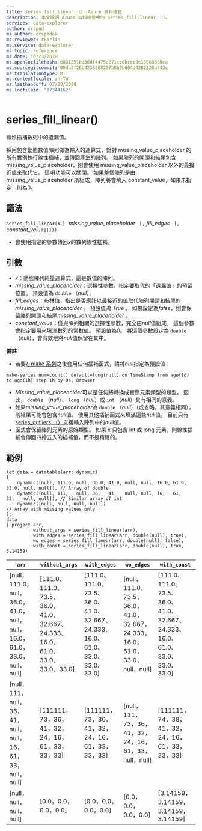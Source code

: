 ```yaml
---
title: series_fill_linear （）-Azure 資料總管
description: 本文說明 Azure 資料總管中的 series_fill_linear （）。
services: data-explorer
author: orspod
ms.author: orspodek
ms.reviewer: rkarlin
ms.service: data-explorer
ms.topic: reference
ms.date: 10/23/2018
ms.openlocfilehash: 0831251bd38df4475c271cc6bcec9c15668860ea
ms.sourcegitcommit: 09da3f26b4235368297b8b9b604d4282228a443c
ms.translationtype: MT
ms.contentlocale: zh-TW
ms.lasthandoff: 07/28/2020
ms.locfileid: "87344162"
---
```

# <a name="series_fill_linear"></a>series_fill_linear()

線性插補數列中的遺漏值。

採用包含動態數值陣列做為輸入的運算式，針對 missing_value_placeholder 的所有實例執行線性插補，並傳回產生的陣列。 如果陣列的開頭和結尾包含 missing_value_placeholder，則會使用 missing_value_placeholder 以外的最接近值來取代它。 這項功能可以關閉。 如果整個陣列是由 missing_value_placeholder 所組成，陣列將會填入 constant_value，如果未指定，則為0。  

## <a name="syntax"></a>語法

`series_fill_linear(`*x* `[,` *missing_value_placeholder* ` [,` *fill_edges* ` [,` *constant_value*`]]]))`
* 會使用指定的參數傳回*x*的數列線性插補。
 

## <a name="arguments"></a>引數

* *x*：動態陣列純量運算式，這是數值的陣列。
* *missing_value_placeholder*：選擇性參數，指定要取代的「遺漏值」的預留位置。 預設值為 `double` （*null*）。
* *fill_edges*：布林值，指出是否應該以最接近的值取代陣列開頭和結尾的*missing_value_placeholder* 。 預設值*為 True* 。 如果設定為*false*，則會保留陣列開頭和結尾*missing_value_placeholder* 。
* *constant_value*：僅與陣列相關的選擇性參數，完全由*null*值組成。 這個參數會指定要用來填滿數列的常數值。 預設值為*0*。 將這個參數設定為 `double` （*null*），會有效地將*null*值保留在其中。

**備註**

* 若要在[make 系列](make-seriesoperator.md)之後套用任何插補函式，請將*null*指定為預設值： 

<!-- csl: https://help.kusto.windows.net:443/Samples -->
```kusto
make-series num=count() default=long(null) on TimeStamp from ago(1d) to ago(1h) step 1h by Os, Browser
```

* *Missing_value_placeholder*可以是任何將轉換成實際元素類型的類型。 因此， `double` （*null*）、 `long` （*null*）或 `int` （*null*）具有相同的意義。
* 如果*missing_value_placeholder*為 `double` （*null*）（或省略，其意義相同），則結果可能會包含*null*值。 使用其他插補函式來填滿這些*null*值。 目前只有[series_outliers （）](series-outliersfunction.md)支援輸入陣列中的*null*值。
* 函式會保留陣列元素的原始類型。 如果 x 只包含 int 或 long 元素，則線性插補會傳回四捨五入的插補值，而不是精確的。

## <a name="example"></a>範例

<!-- csl: https://help.kusto.windows.net:443/Samples -->
```kusto
let data = datatable(arr: dynamic)
[
    dynamic([null, 111.0, null, 36.0, 41.0, null, null, 16.0, 61.0, 33.0, null, null]), // Array of double    
    dynamic([null, 111,   null, 36,   41,   null, null, 16,   61,   33,   null, null]), // Similar array of int
    dynamic([null, null, null, null])                                                   // Array with missing values only
];
data
| project arr, 
          without_args = series_fill_linear(arr),
          with_edges = series_fill_linear(arr, double(null), true),
          wo_edges = series_fill_linear(arr, double(null), false),
          with_const = series_fill_linear(arr, double(null), true, 3.14159)  

```

|`arr`|`without_args`|`with_edges`|`wo_edges`|`with_const`|
|---|---|---|---|---|
|[null，111.0，null，36.0，41.0，null，null，16.0，61.0，33.0，null，null]|[111.0、111.0、73.5、36.0、41.0、32.667、24.333、16.0、61.0、33.0、33.0、33.0]|[111.0、111.0、73.5、36.0、41.0、32.667、24.333、16.0、61.0、33.0、33.0、33.0]|[null，111.0，73.5，36.0，41.0，32.667，24.333，16.0，61.0，33.0，null，null]|[111.0、111.0、73.5、36.0、41.0、32.667、24.333、16.0、61.0、33.0、33.0、33.0]|
|[null，111，null，36，41，null，null，16，61，33，null，null]|[111111，73，36，41，32，24，16，61，33，33，33]|[111111，73，36，41，32，24，16，61，33，33，33]|[null，111，73，36，41，32，24，16，61，33，null，null]|[111111，74，38，41，32，24，16，61，33，33，33]|
|[null，null，null，null]|[0.0，0.0，0.0，0.0]|[0.0，0.0，0.0，0.0]|[0.0，0.0，0.0，0.0]|[3.14159，3.14159，3.14159，3.14159]|
